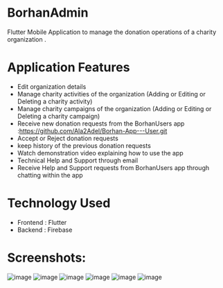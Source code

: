 # BorhanAdmin

Flutter Mobile Application to manage the donation operations of a charity organization .

# Application Features

- Edit organization details
- Manage charity activities of the organization (Adding or Editing or Deleting a charity activity)
- Manage charity campaigns of the organization (Adding or Editing or Deleting a charity campaign)
- Receive new donation requests from the BorhanUsers app :https://github.com/Ala2Adel/Borhan-App---User.git
- Accept or Reject donation requests
- keep history of the previous donation requests
- Watch demonstration video explaining how to use the app
- Technical Help and Support through email
- Receive Help and Support requests from BorhanUsers app through chatting within the app 

# Technology Used

- Frontend : Flutter
- Backend  : Firebase

# Screenshots:
![image](https://i.imgur.com/u4m348t.png) 
![image](https://i.imgur.com/reYtfnd.png) 
![image](https://i.imgur.com/4e3mioU.png) 
![image](https://i.imgur.com/OPN4mR5.png) 
![image](https://i.imgur.com/JlIPv5r.png) 
![image](https://i.imgur.com/94eKgoJ.png) 



